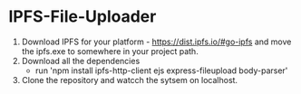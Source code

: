 # IPFS-File-Uploader

1. Download IPFS for your platform - https://dist.ipfs.io/#go-ipfs and move the ipfs.exe to somewhere in your project path.
2. Download all the dependencies 
    - run 'npm install ipfs-http-client ejs express-fileupload body-parser'
3. Clone the repository and watcch the sytsem on localhost.
